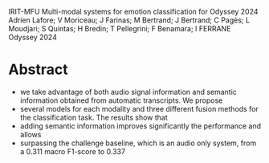 IRIT-MFU Multi-modal systems for emotion classification for Odyssey 2024
Adrien Lafore; V Moriceau; J Farinas; M Bertrand; J Bertrand; C Pagès;
  L Moudjari; S Quintas; H Bredin; T Pellegrini; F Benamara; I FERRANE
Odyssey 2024

# Abstract

* we take advantage of both audio signal information and semantic information
  obtained from automatic transcripts. We propose
* several models for each modality and three different fusion methods for the
  classification task.  The results show that
* adding semantic information improves significantly the performance and allows
* surpassing the challenge baseline, which is an audio only system, from a
  0.311 macro F1-score to 0.337
